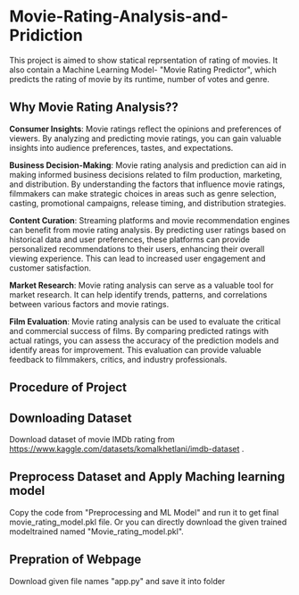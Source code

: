# Movie-Rating-Analysis-and-Pridiction
This project is aimed to show statical reprsentation of rating of movies. It also contain a Machine Learning Model- "Movie Rating Predictor", which predicts the rating of movie by its runtime, number of votes and genre.

## Why Movie Rating Analysis??
**Consumer Insights**: Movie ratings reflect the opinions and preferences of viewers. By analyzing and predicting movie ratings, you can gain valuable insights into audience preferences, tastes, and expectations. 

**Business Decision-Making**: Movie rating analysis and prediction can aid in making informed business decisions related to film production, marketing, and distribution. By understanding the factors that influence movie ratings, filmmakers can make strategic choices in areas such as genre selection, casting, promotional campaigns, release timing, and distribution strategies.

**Content Curation**: Streaming platforms and movie recommendation engines can benefit from movie rating analysis. By predicting user ratings based on historical data and user preferences, these platforms can provide personalized recommendations to their users, enhancing their overall viewing experience. This can lead to increased user engagement and customer satisfaction.

**Market Research**: Movie rating analysis can serve as a valuable tool for market research. It can help identify trends, patterns, and correlations between various factors and movie ratings. 

**Film Evaluation**: Movie rating analysis can be used to evaluate the critical and commercial success of films. By comparing predicted ratings with actual ratings, you can assess the accuracy of the prediction models and identify areas for improvement. This evaluation can provide valuable feedback to filmmakers, critics, and industry professionals.

## Procedure of Project
## Downloading Dataset
Download dataset of movie IMDb rating from https://www.kaggle.com/datasets/komalkhetlani/imdb-dataset .

## Preprocess Dataset and Apply Maching learning model
Copy the code from "Preprocessing and ML Model" and run it to get final movie_rating_model.pkl file. Or you can directly download the given trained modeltrained named "Movie_rating_model.pkl".

## Prepration of Webpage 
Download given file names "app.py" and save it into folder 
